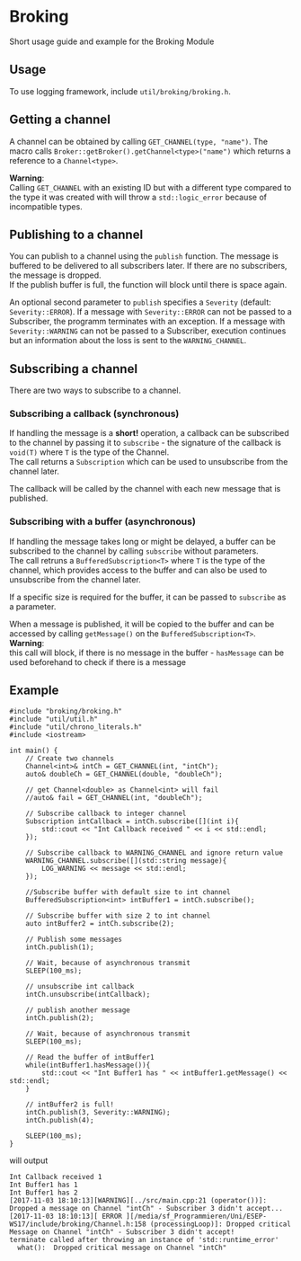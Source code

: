 # Broking
Short usage guide and example for the Broking Module

## Usage
To use logging framework, include `util/broking/broking.h`.  

## Getting a channel
A channel can be obtained by calling `GET_CHANNEL(type, "name")`. The macro calls `Broker::getBroker().getChannel<type>("name")` which returns a reference to a  `Channel<type>`.

**Warning**:  
Calling `GET_CHANNEL` with an existing ID but with a different type compared to the type it was created with will throw a `std::logic_error` because of incompatible types.

## Publishing to a channel
You can publish to a channel using the `publish` function. The message is buffered to be delivered to all subscribers later. If there are no subscribers, the message is dropped.  
If the publish buffer is full, the function will block until there is space again.  


An optional second parameter to `publish` specifies a `Severity` (default: `Severity::ERROR`). If a message with `Severity::ERROR` can not be passed to a Subscriber, the programm terminates with an exception. If a message with `Severity::WARNING` can not be passed to a Subscriber, execution continues but an information about the loss is sent to the `WARNING_CHANNEL`.


## Subscribing a channel
There are two ways to subscribe to a channel.

### Subscribing a callback (synchronous)
If handling the message is a **short!** operation, a callback can be subscribed to the channel by passing it to `subscribe` - the signature of the callback is `void(T)` where `T` is the type of the Channel.  
The call returns a `Subscription` which can be used to unsubscribe from the channel later.


The callback will be called by the channel with each new message that is published.

### Subscribing with a buffer (asynchronous)
If handling the message takes long or might be delayed, a buffer can be subscribed to the channel by calling `subscribe` without parameters.  
The call retruns a `BufferedSubscription<T>` where `T` is the type of the channel, which provides access to the buffer and can also be used to unsubscribe from the channel later.

If a specific size is required for the buffer, it can be passed to `subscribe` as a parameter.

When a message is published, it will be copied to the buffer and can be accessed by calling `getMessage()` on the `BufferedSubscription<T>`.  
**Warning**:  
this call will block, if there is no message in the buffer - `hasMessage` can be used beforehand to check if there is a message

## Example
```
#include "broking/broking.h"
#include "util/util.h"
#include "util/chrono_literals.h"
#include <iostream>

int main() {
	// Create two channels
	Channel<int>& intCh = GET_CHANNEL(int, "intCh");
	auto& doubleCh = GET_CHANNEL(double, "doubleCh");

	// get Channel<double> as Channel<int> will fail
	//auto& fail = GET_CHANNEL(int, "doubleCh");

	// Subscribe callback to integer channel
	Subscription intCallback = intCh.subscribe([](int i){
		std::cout << "Int Callback received " << i << std::endl;
	});

	// Subscribe callback to WARNING_CHANNEL and ignore return value
	WARNING_CHANNEL.subscribe([](std::string message){
		LOG_WARNING << message << std::endl;
	});

	//Subscribe buffer with default size to int channel
	BufferedSubscription<int> intBuffer1 = intCh.subscribe();

	// Subscribe buffer with size 2 to int channel
	auto intBuffer2 = intCh.subscribe(2);

	// Publish some messages
	intCh.publish(1);

	// Wait, because of asynchronous transmit
	SLEEP(100_ms);

	// unsubscribe int callback
	intCh.unsubscribe(intCallback);

	// publish another message
	intCh.publish(2);

	// Wait, because of asynchronous transmit
	SLEEP(100_ms);

	// Read the buffer of intBuffer1
	while(intBuffer1.hasMessage()){
		std::cout << "Int Buffer1 has " << intBuffer1.getMessage() << std::endl;
	}

	// intBuffer2 is full!
	intCh.publish(3, Severity::WARNING);
	intCh.publish(4);

	SLEEP(100_ms);
}
```
will output
```
Int Callback received 1
Int Buffer1 has 1
Int Buffer1 has 2
[2017-11-03 18:10:13][WARNING][../src/main.cpp:21 (operator())]: Dropped a message on Channel "intCh" - Subscriber 3 didn't accept...
[2017-11-03 18:10:13][ ERROR ][/media/sf_Programmieren/Uni/ESEP-WS17/include/broking/Channel.h:158 (processingLoop)]: Dropped critical Message on Channel "intCh" - Subscriber 3 didn't accept!
terminate called after throwing an instance of 'std::runtime_error'
  what():  Dropped critical message on Channel "intCh"

```
